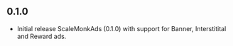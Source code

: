 ## 0.1.0

* Initial release ScaleMonkAds (0.1.0) with support for Banner, Interstitital and Reward ads.